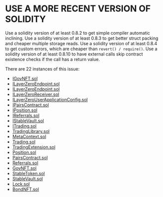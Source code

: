 USE A MORE RECENT VERSION OF SOLIDITY
===============
Use a solidity version of at least 0.8.2 to get simple compiler automatic inclining.
Use a solidity version of at least 0.8.3 to get better struct packing and cheaper multiple storage reads.
Use a solidity version of at least 0.8.4 to get custom errors, which are cheaper than `revert() / require()`.
Use a solidity version of at least 0.8.10 to have external calls skip contract existence checks if the call has a return value.

There are 22 instances of this issue:
- [IGovNFT.sol](https://github.com/code-423n4/2022-12-tigris/blob/main/contracts/interfaces/IGovNFT.sol#L3)
- [ILayerZeroEndpoint.sol
](https://github.com/code-423n4/2022-12-tigris/blob/main/contracts/interfaces/ILayerZeroEndpoint.sol#L3)
- [ILayerZeroEndpoint.sol](https://github.com/code-423n4/2022-12-tigris/blob/main/contracts/interfaces/ILayerZeroEndpoint.sol#L3)
- [ILayerZeroReceiver.sol](https://github.com/code-423n4/2022-12-tigris/blob/main/contracts/interfaces/ILayerZeroReceiver.sol#L3)
- [ILayerZeroUserApplicationConfig.sol](https://github.com/code-423n4/2022-12-tigris/blob/main/contracts/interfaces/ILayerZeroUserApplicationConfig.sol#L3)
- [IPairsContract.sol](https://github.com/code-423n4/2022-12-tigris/blob/main/contracts/interfaces/IPairsContract.sol#L3)
- [IPosition.sol](https://github.com/code-423n4/2022-12-tigris/blob/main/contracts/interfaces/IPosition.sol#L3)
- [IReferrals.sol](https://github.com/code-423n4/2022-12-tigris/blob/main/contracts/interfaces/IReferrals.sol#L3)
- [IStableVault.sol](https://github.com/code-423n4/2022-12-tigris/blob/main/contracts/interfaces/IStableVault.sol#L3)
- [ITrading.sol](https://github.com/code-423n4/2022-12-tigris/blob/main/contracts/interfaces/ITrading.sol#L5)
- [TradingLibrary.sol](https://github.com/code-423n4/2022-12-tigris/blob/main/contracts/utils/TradingLibrary.sol#L2)
- [MetaContext.sol](https://github.com/code-423n4/2022-12-tigris/blob/main/contracts/utils/MetaContext.sol#L3)
- [Trading.sol](https://github.com/code-423n4/2022-12-tigris/blob/main/contracts/Trading.sol#L2)
- [TradingExtension.sol](https://github.com/code-423n4/2022-12-tigris/blob/main/contracts/TradingExtension.sol#L2)
- [Position.sol](https://github.com/code-423n4/2022-12-tigris/blob/main/contracts/Position.sol#L2)
- [PairsContract.sol](https://github.com/code-423n4/2022-12-tigris/blob/main/contracts/PairsContract.sol#L2)
- [Referrals.sol](https://github.com/code-423n4/2022-12-tigris/blob/main/contracts/Referrals.sol#L2)
- [GovNFT.sol](https://github.com/code-423n4/2022-12-tigris/blob/main/contracts/GovNFT.sol#L2)
- [StableToken.sol](https://github.com/code-423n4/2022-12-tigris/blob/main/contracts/StableToken.sol#L2)
- [StableVault.sol](https://github.com/code-423n4/2022-12-tigris/blob/main/contracts/StableVault.sol#L2)
- [Lock.sol](https://github.com/code-423n4/2022-12-tigris/blob/main/contracts/Lock.sol#L2)
- [BondNFT.sol](https://github.com/code-423n4/2022-12-tigris/blob/main/contracts/BondNFT.sol#L2)